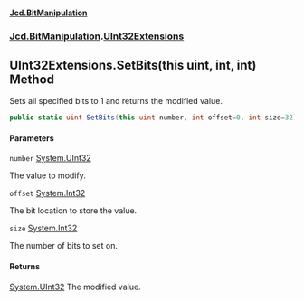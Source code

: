 #### [Jcd.BitManipulation](index 'index')

### [Jcd.BitManipulation](Jcd.BitManipulation 'Jcd.BitManipulation').[UInt32Extensions](Jcd.BitManipulation.UInt32Extensions 'Jcd.BitManipulation.UInt32Extensions')

## UInt32Extensions.SetBits(this uint, int, int) Method

Sets all specified bits to 1 and returns the modified value.

```csharp
public static uint SetBits(this uint number, int offset=0, int size=32);
```

#### Parameters

<a name='Jcd.BitManipulation.UInt32Extensions.SetBits(thisuint,int,int).number'></a>

`number` [System.UInt32](https://docs.microsoft.com/en-us/dotnet/api/System.UInt32 'System.UInt32')

The value to modify.

<a name='Jcd.BitManipulation.UInt32Extensions.SetBits(thisuint,int,int).offset'></a>

`offset` [System.Int32](https://docs.microsoft.com/en-us/dotnet/api/System.Int32 'System.Int32')

The bit location to store the value.

<a name='Jcd.BitManipulation.UInt32Extensions.SetBits(thisuint,int,int).size'></a>

`size` [System.Int32](https://docs.microsoft.com/en-us/dotnet/api/System.Int32 'System.Int32')

The number of bits to set on.

#### Returns

[System.UInt32](https://docs.microsoft.com/en-us/dotnet/api/System.UInt32 'System.UInt32')
The modified value.